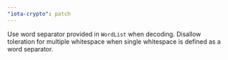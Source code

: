 ```yaml
---
"iota-crypto": patch
---
```


Use word separator provided in `WordList` when decoding. Disallow toleration for multiple whitespace when single whitespace is defined as a word separator.
